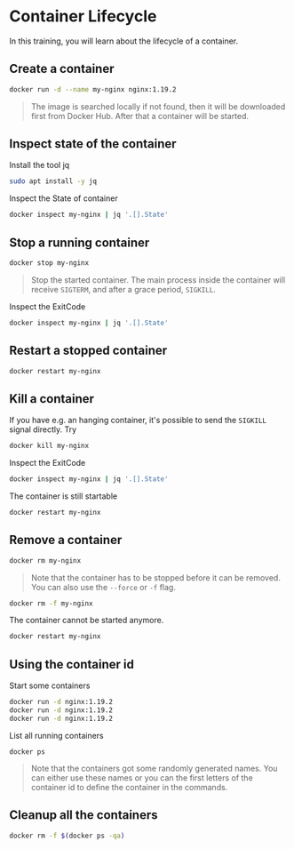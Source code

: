 # Container Lifecycle

In this training, you will learn about the lifecycle of a container.


## Create a container

```bash
docker run -d --name my-nginx nginx:1.19.2
```
>The image is searched locally if not found, then it will be downloaded first from Docker Hub. After that a container will be started.

## Inspect state of the container
Install the tool jq
```bash
sudo apt install -y jq
```

Inspect the State of container
```bash
docker inspect my-nginx | jq '.[].State'
```

## Stop a running container

```bash
docker stop my-nginx
```
>Stop the started container. The main process inside the container will receive `SIGTERM`, and after a grace period, `SIGKILL`.

Inspect the ExitCode
```bash
docker inspect my-nginx | jq '.[].State'
```

## Restart a stopped container

```bash
docker restart my-nginx
```

## Kill a container

If you have e.g. an hanging container, it's possible to send the `SIGKILL` signal directly. Try
```bash
docker kill my-nginx
```

Inspect the ExitCode
```bash
docker inspect my-nginx | jq '.[].State'
```

The container is still startable
```bash
docker restart my-nginx
```

## Remove a container

```bash
docker rm my-nginx
```
>Note that the container has to be stopped before it can be removed. You can also use the `--force` or `-f` flag.

```bash
docker rm -f my-nginx
```

The container cannot be started anymore.

```bash
docker restart my-nginx
```

## Using the container id

Start some containers
```bash
docker run -d nginx:1.19.2
docker run -d nginx:1.19.2
docker run -d nginx:1.19.2
```

List all running containers
```
docker ps
```

>Note that the containers got some randomly generated names. You can either use these names or you can the first letters of the container id to define the container in the commands.

## Cleanup all the containers

```bash
docker rm -f $(docker ps -qa)
```
